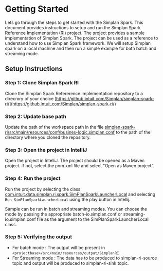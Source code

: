 # Getting Started

Lets go through the steps to get started with the Simplan Spark. This document provides instructions to setup and run the Simplan Spark Reference Implementation (RI) project. The project provides a sample implementation of Simplan Spark. The project can be used as a reference to understand how to use Simplan Spark framework. We will setup Simplan spark on a local machine and then run a simple example for both batch and streaming mode.

## Setup Instructions

### Step 1: Clone Simplan Spark RI
Clone the Simplan Spark Refererence implementation repository to a direcrory of your choice [https://github.intuit.com/Simplan/simplan-spark-ri/](https://github.intuit.com/Simplan/simplan-spark-ri/)

### Step 2: Update base path
Update the path of the workspace path in the file [simplan-spark-ri/src/main/resources/conf/busines-logic.simplan.conf](https://github.intuit.com/Simplan/simplan-spark-ri/blob/4e4558c5df21c9334715c4858c0160c95eed7f21/src/main/resources/conf/business-logic.simplan.conf#L3) to the path of the directory where you cloned the repository.

### Step 3: Open the project in IntelliJ
Open the project in IntelliJ. The project should be opened as a Maven project. If not, select the pom.xml file and select "Open as Maven project".

### Step 4: Run the project
Run the project by selecting the class [com.intuit.data.simplan.ri.spark.SimPlanSparkLauncherLocal](https://github.intuit.com/Simplan/simplan-spark-ri/blob/4e4558c5df21c9334715c4858c0160c95eed7f21/src/main/scala/com/intuit/data/simplan/ri/spark/SimPlanSparkLauncherLocal.scala#L27) and selecting `Run SimPlanSparkLauncherLocal` using the play button in Intellij.

Sample can be run in batch and streaming modes. You can choose the mode by passing the appropriate batch-io.simplan.conf or streaming-io.simplan.conf file as the argument to the SimPlanSparkLauncherLocal class.

### Step 5: Verifying the output
- For batch mode : The output will be present in `<projectbase>/src/main/resources/output/SimplanRI`
- For Streaming mode : The data has to be produced to simplan-ri-source topic and output will be produced to simplan-ri-sink topic.

